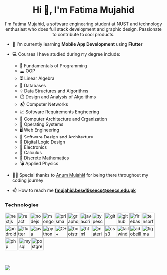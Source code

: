 <h1 align="center">Hi 👋, I'm Fatima Mujahid</h1>
<p align="center">I'm Fatima Mujahid, a software engineering student at NUST and technology enthusiast who does full stack development and graphic design. Passionate to contribute to cool products.</p>

- 🌱 I’m currently learning **Mobile App Development** using **Flutter**
<!-- - 👯 I’m currently working on a freelance project with **NextJS** and **Material UI**. -->

- 💻 Courses I have studied during my degree include:

    - 💎 Fundamentals of Programming
    - 🕳️ OOP
    - ⏳ Linear Algebra
    - 📁 Databases
    - 💡 Data Structures and Algorithms
    - ⏱️ Design and Analysis of Algorithms
    - 📬 Computer Networks
    - 📈 Software Requirements Engineering
    - 🧸 Computer Architecture and Organization
    - 🧵 Operating Systems
    - 🖥️ Web Engineering
    - 🔎 Software Design and Architecture
    - 📌 Digital Logic Design
    - 📀 Electronics
    - 🧮 Calculus
    - 📖 Discrete Mathematics
    - 💣 Applied Physics

<!--
- 👨‍💻 All of my projects are available at []()
-->

- 👩‍🏫 Special thanks to [Anum Mujahid](https://github.com/AnumMujahid) for being there throughout my coding journey

- 📫 How to reach me **fmujahid.bese19seecs@seecs.edu.pk**

### Technologies

<p align="left"> <img src="https://img.icons8.com/color/480/000000/nextjs.png" alt="nextjs" width="40" height="40"/><img src="https://img.icons8.com/color/480/000000/react-native.png" alt="react" width="40" height="40"/><img src="https://img.icons8.com/color/480/000000/nodejs.png" alt="nodejs" width="40" height="40"/><img src="https://img.icons8.com/color/480/000000/mongodb.png" alt="mongodb" width="40" height="40"/><img src="https://img.icons8.com/color/480/000000/prisma-orm.png" alt="prisma orm" width="40" height="40"/><img src="https://img.icons8.com/color/480/000000/graphql.png" alt="graphql" width="40" height="40"/><img src="https://img.icons8.com/color/480/000000/javascript--v1.png" alt="javascript" width="40" height="40"/><img src="https://img.icons8.com/color/480/000000/typescript.png" alt="typescript" width="40" height="40"/><img src="https://img.icons8.com/color/480/000000/git.png" alt="git" width="40" height="40"/><img src="https://img.icons8.com/material-outlined/384/000000/github.png" alt="github" width="40" height="40"/><img src="https://img.icons8.com/color/480/000000/firebase.png" alt="firebase" width="40" height="40"/><img src="https://img.icons8.com/color/480/000000/tensorflow.png" alt="tensorflow" width="40" height="40"/><img src="https://img.icons8.com/fluency/240/000000/android-studio--v2.png" alt="android studio" width="40" height="40"/><img src="https://img.icons8.com/fluency/240/000000/flutter.png" alt="flutter" width="40" height="40"/><img src="https://img.icons8.com/color/48/000000/java-coffee-cup-logo--v1.png" alt="java" width="40" height="40"/><img src="https://img.icons8.com/fluency/240/000000/python.png" alt="python" width="40" height="40"/><img src="https://img.icons8.com/color/480/000000/c-plus-plus-logo.png" alt="C++" width="40" height="40"/><img src="https://img.icons8.com/color/480/000000/bootstrap.png" alt="bootstrap" width="40" height="40"/><img src="https://img.icons8.com/color/480/000000/html-5--v2.png" alt="html" width="40" height="40"><img src="https://img.icons8.com/color/480/000000/material-ui.png" alt="material-ui" width="40" height="40"/><img src="https://img.icons8.com/color/480/000000/css3.png" alt="css3" width="40" height="40"/><img src="https://img.icons8.com/color/480/000000/tailwindcss.png" alt="tailwindcss" width="40" height="40"/><img src="https://img.icons8.com/color/480/000000/adobe-illustrator--v1.png" alt="adobeillustrator" width="40" height="40"/><img src="https://img.icons8.com/color/480/000000/figma--v1.png" alt="figma" width="40" height="40"/><img src="https://img.icons8.com/dusk/480/000000/php-logo.png" alt="php" width="40" height="40"/> <img src="https://img.icons8.com/fluency/480/000000/mysql-logo.png" alt="mysql" width="40" height="40"/><img src="https://img.icons8.com/color/512/postgreesql.png" alt="postgresql" width="40" height="40"/></p>
<!-- <br />
<img align="left" src="https://github-readme-stats.vercel.app/api/top-langs/?username=Fatima-Mujahid&layout=compact&hide=html" alt="Fatima Mujahid most used languages" /> -->
<!-- <br /><br /><br /><br /><br /><br /><br /><br />
<img align="left" src="https://github-readme-stats.vercel.app/api?username=Fatima-Mujahid&show_icons=true" alt="Fatima Mujahid github stats" /> -->
<!-- <br /><br /><br /><br /><br /><br /><br /><br /> -->
<br />

![](https://komarev.com/ghpvc/?username=Fatima-Mujahid)
